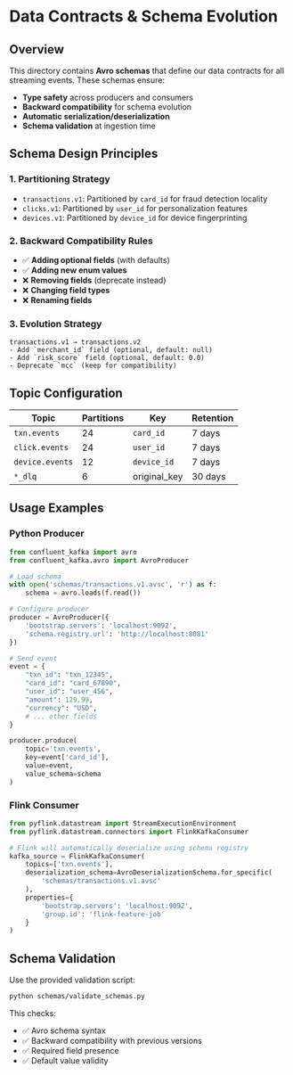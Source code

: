 # Data Contracts & Schema Evolution

## Overview

This directory contains **Avro schemas** that define our data contracts for all streaming events. These schemas ensure:

- **Type safety** across producers and consumers
- **Backward compatibility** for schema evolution
- **Automatic serialization/deserialization**
- **Schema validation** at ingestion time

## Schema Design Principles

### 1. **Partitioning Strategy**
- `transactions.v1`: Partitioned by `card_id` for fraud detection locality
- `clicks.v1`: Partitioned by `user_id` for personalization features
- `devices.v1`: Partitioned by `device_id` for device fingerprinting

### 2. **Backward Compatibility Rules**
- ✅ **Adding optional fields** (with defaults)
- ✅ **Adding new enum values**
- ❌ **Removing fields** (deprecate instead)
- ❌ **Changing field types**
- ❌ **Renaming fields**

### 3. **Evolution Strategy**
```
transactions.v1 → transactions.v2
- Add `merchant_id` field (optional, default: null)
- Add `risk_score` field (optional, default: 0.0)
- Deprecate `mcc` (keep for compatibility)
```

## Topic Configuration

| Topic | Partitions | Key | Retention |
|-------|------------|-----|-----------|
| `txn.events` | 24 | `card_id` | 7 days |
| `click.events` | 24 | `user_id` | 7 days |
| `device.events` | 12 | `device_id` | 7 days |
| `*_dlq` | 6 | original_key | 30 days |

## Usage Examples

### Python Producer
```python
from confluent_kafka import avro
from confluent_kafka.avro import AvroProducer

# Load schema
with open('schemas/transactions.v1.avsc', 'r') as f:
    schema = avro.loads(f.read())

# Configure producer
producer = AvroProducer({
    'bootstrap.servers': 'localhost:9092',
    'schema.registry.url': 'http://localhost:8081'
})

# Send event
event = {
    "txn_id": "txn_12345",
    "card_id": "card_67890",
    "user_id": "user_456",
    "amount": 129.99,
    "currency": "USD",
    # ... other fields
}

producer.produce(
    topic='txn.events',
    key=event['card_id'],
    value=event,
    value_schema=schema
)
```

### Flink Consumer
```python
from pyflink.datastream import StreamExecutionEnvironment
from pyflink.datastream.connectors import FlinkKafkaConsumer

# Flink will automatically deserialize using schema registry
kafka_source = FlinkKafkaConsumer(
    topics=['txn.events'],
    deserialization_schema=AvroDeserializationSchema.for_specific(
        'schemas/transactions.v1.avsc'
    ),
    properties={
        'bootstrap.servers': 'localhost:9092',
        'group.id': 'flink-feature-job'
    }
)
```

## Schema Validation

Use the provided validation script:
```bash
python schemas/validate_schemas.py
```

This checks:
- ✅ Avro schema syntax
- ✅ Backward compatibility with previous versions
- ✅ Required field presence
- ✅ Default value validity
